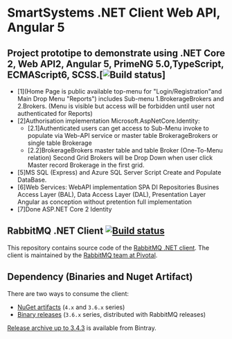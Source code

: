 # SmartSystems .NET Client Web API, Angular 5
## Project prototipe to demonstrate using .NET Core 2, Web API2, Angular 5, PrimeNG 5.0,TypeScript, ECMAScript6, SCSS.[![Build status](https://ci.appveyor.com/api/projects/status/33srpo7owl1h3y4e?svg=true)]
* [1](Home Page is public available top-menu for "Login/Registration"and Main Drop Menu "Reports") 
	includes Sub-menu 1.BrokerageBrokers and 2.Brokers. 
	(Menu is visible but access will be forbidden until user not authenticated for Reports)
* [2]Authorisation implementation Microsoft.AspNetCore.Identity:
	* [2.1]Authenticated users can get access to Sub-Menu invoke to populate via  Web-API service 
	or master table BrokerageBrokers or single table Brokerage 
	* [2.2]BrokerageBrokers master table and table Broker (One-To-Menu relation) 
	Second Grid Brokers will be  Drop Down when user click  Master record Brokerage in the first grid.
* [5]MS SQL (Express) and Azure SQL Server Script Create and Populate DataBase.
* [6]Web Services: WebAPI implementation SPA DI Repositories Busines Access Layer (BAL), Data Access Layer (DAL), Presentation Layer Angular as conception without pretention  full  implementation
* [7]Done ASP.NET Core 2 Identity



## RabbitMQ .NET Client [![Build status](https://ci.appveyor.com/api/projects/status/33srpo7owl1h3y4e?svg=true)](https://ci.appveyor.com/project/rabbitmq/rabbitmq-dotnet-client)

This repository contains source code of the [RabbitMQ .NET client](http://www.rabbitmq.com/dotnet.html).
The client is maintained by the [RabbitMQ team at Pivotal](http://github.com/rabbitmq/).


## Dependency (Binaries and Nuget Artifact)

There are two ways to consume the client:

 * [NuGet artifacts](https://www.nuget.org/packages/RabbitMQ.Client/) (`4.x` and `3.6.x` series)
 * [Binary releases](https://github.com/rabbitmq/rabbitmq-server/releases) (`3.6.x` series, distributed with RabbitMQ releases)

[Release archive up to 3.4.3](https://bintray.com/rabbitmq/archive/rabbitmq-dotnet-client) is available from Bintray.
